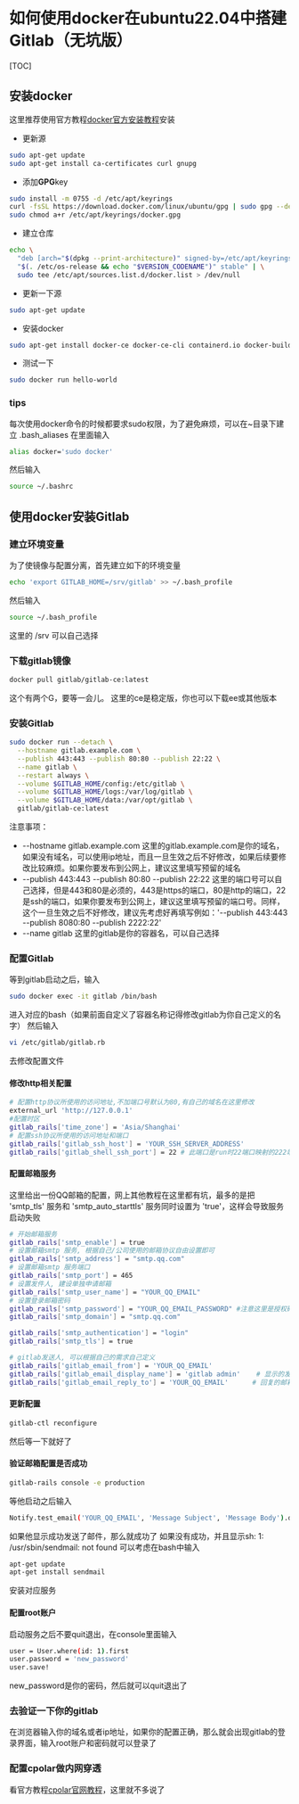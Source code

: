 # 如何使用docker在ubuntu22.04中搭建Gitlab（无坑版）
[TOC]
## 安装docker
这里推荐使用官方教程[docker官方安装教程](https://docs.docker.com/engine/install/ubuntu/#set-up-the-repository)安装
- 更新源
```bash
sudo apt-get update
sudo apt-get install ca-certificates curl gnupg
``` 
- 添加**GPG**key
```bash
sudo install -m 0755 -d /etc/apt/keyrings
curl -fsSL https://download.docker.com/linux/ubuntu/gpg | sudo gpg --dearmor -o /etc/apt/keyrings/docker.gpg
sudo chmod a+r /etc/apt/keyrings/docker.gpg
```
- 建立仓库
```bash
echo \
  "deb [arch="$(dpkg --print-architecture)" signed-by=/etc/apt/keyrings/docker.gpg] https://download.docker.com/linux/ubuntu \
  "$(. /etc/os-release && echo "$VERSION_CODENAME")" stable" | \
  sudo tee /etc/apt/sources.list.d/docker.list > /dev/null
```

- 更新一下源
```bash
sudo apt-get update
```

- 安装docker
```bash
sudo apt-get install docker-ce docker-ce-cli containerd.io docker-buildx-plugin docker-compose-plugin
```

- 测试一下
```bash
sudo docker run hello-world
```

### tips
每次使用docker命令的时候都要求sudo权限，为了避免麻烦，可以在~目录下建立 .bash_aliases 在里面输入
```bash
alias docker='sudo docker'
```
然后输入
```bash
source ~/.bashrc
```

## 使用docker安装Gitlab

### 建立环境变量
为了使镜像与配置分离，首先建立如下的环境变量
```bash
echo 'export GITLAB_HOME=/srv/gitlab' >> ~/.bash_profile
```
然后输入
```bash
source ~/.bash_profile
```
这里的 /srv 可以自己选择

### 下载gitlab镜像
```bash
docker pull gitlab/gitlab-ce:latest
```
这个有两个G，要等一会儿。
这里的ce是稳定版，你也可以下载ee或其他版本

### 安装Gitlab
```bash
sudo docker run --detach \
  --hostname gitlab.example.com \
  --publish 443:443 --publish 80:80 --publish 22:22 \
  --name gitlab \
  --restart always \
  --volume $GITLAB_HOME/config:/etc/gitlab \
  --volume $GITLAB_HOME/logs:/var/log/gitlab \
  --volume $GITLAB_HOME/data:/var/opt/gitlab \
  gitlab/gitlab-ce:latest
```
注意事项：
- --hostname gitlab.example.com 这里的gitlab.example.com是你的域名，如果没有域名，可以使用ip地址，而且一旦生效之后不好修改，如果后续要修改比较麻烦。如果你要发布到公网上，建议这里填写预留的域名
- --publish 443:443 --publish 80:80 --publish 22:22 这里的端口号可以自己选择，但是443和80是必须的，443是https的端口，80是http的端口，22是ssh的端口，如果你要发布到公网上，建议这里填写预留的端口号。同样，这个一旦生效之后不好修改，建议先考虑好再填写例如：'--publish 443:443 --publish 8080:80 --publish 2222:22'
- --name gitlab 这里的gitlab是你的容器名，可以自己选择

### 配置Gitlab
等到gitlab启动之后，输入
```bash
sudo docker exec -it gitlab /bin/bash
```
进入对应的bash（如果前面自定义了容器名称记得修改gitlab为你自己定义的名字）
然后输入
```bash
vi /etc/gitlab/gitlab.rb
```
去修改配置文件

#### 修改http相关配置
```bash
# 配置http协议所使用的访问地址,不加端口号默认为80,有自己的域名在这里修改
external_url 'http://127.0.0.1'
#配置时区
gitlab_rails['time_zone'] = 'Asia/Shanghai'  
# 配置ssh协议所使用的访问地址和端口
gitlab_rails['gitlab_ssh_host'] = 'YOUR_SSH_SERVER_ADDRESS'
gitlab_rails['gitlab_shell_ssh_port'] = 22 # 此端口是run时22端口映射的222端口
```

#### 配置邮箱服务
这里给出一份QQ邮箱的配置，网上其他教程在这里都有坑，最多的是把 'smtp_tls' 服务和 'smtp_auto_starttls' 服务同时设置为 'true'，这样会导致服务启动失败
```bash
# 开始邮箱服务
gitlab_rails['smtp_enable'] = true
# 设置邮箱smtp 服务, 根据自己/公司使用的邮箱协议自由设置即可
gitlab_rails['smtp_address'] = "smtp.qq.com"
# 设置邮箱smtp 服务端口
gitlab_rails['smtp_port'] = 465
# 设置发件人, 建设单独申请邮箱
gitlab_rails['smtp_user_name'] = "YOUR_QQ_EMAIL"
# 设置登录邮箱密码
gitlab_rails['smtp_password'] = "YOUR_QQ_EMAIL_PASSWORD" #注意这里是授权码
gitlab_rails['smtp_domain'] = "smtp.qq.com"

gitlab_rails['smtp_authentication'] = "login"
gitlab_rails['smtp_tls'] = true

# gitlab发送人, 可以根据自己的需求自己定义
gitlab_rails['gitlab_email_from'] = 'YOUR_QQ_EMAIL'
gitlab_rails['gitlab_email_display_name'] = 'gitlab admin'    # 显示的发件人
gitlab_rails['gitlab_email_reply_to'] = 'YOUR_QQ_EMAIL'      # 回复的邮箱
```

#### 更新配置
```bash
gitlab-ctl reconfigure
```
然后等一下就好了

#### 验证邮箱配置是否成功
```bash
gitlab-rails console -e production
```
等他启动之后输入
```bash
Notify.test_email('YOUR_QQ_EMAIL', 'Message Subject', 'Message Body').deliver_now
```
如果他显示成功发送了邮件，那么就成功了
如果没有成功，并且显示sh: 1: /usr/sbin/sendmail: not found
可以考虑在bash中输入
```bash
apt-get update
apt-get install sendmail
```
安装对应服务

#### 配置root账户
启动服务之后不要quit退出，在console里面输入
```bash
user = User.where(id: 1).first
user.password = 'new_password'
user.save!
```
new_password是你的密码，然后就可以quit退出了

### 去验证一下你的gitlab
在浏览器输入你的域名或者ip地址，如果你的配置正确，那么就会出现gitlab的登录界面，输入root账户和密码就可以登录了

### 配置cpolar做内网穿透
看官方教程[cpolar官网教程](https://zhuanlan.zhihu.com/p/617352879)，这里就不多说了
